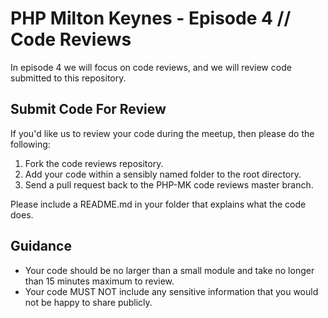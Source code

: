 # PHP Milton Keynes - Episode 4 // Code Reviews

In episode 4 we will focus on code reviews, and we will review code submitted to this repository.

## Submit Code For Review

If you'd like us to review your code during the meetup, then please do the following:

1. Fork the code reviews repository.
2. Add your code within a sensibly named folder to the root directory.
3. Send a pull request back to the PHP-MK code reviews master branch.

Please include a README.md in your folder that explains what the code does.

## Guidance

* Your code should be no larger than a small module and take no longer than 15 minutes maximum to review.
* Your code MUST NOT include any sensitive information that you would not be happy to share publicly.